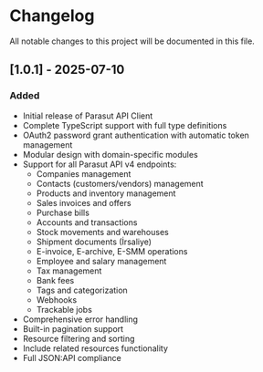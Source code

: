 # Changelog

All notable changes to this project will be documented in this file.

## [1.0.1] - 2025-07-10

### Added

- Initial release of Parasut API Client
- Complete TypeScript support with full type definitions
- OAuth2 password grant authentication with automatic token management
- Modular design with domain-specific modules
- Support for all Parasut API v4 endpoints:
  - Companies management
  - Contacts (customers/vendors) management
  - Products and inventory management
  - Sales invoices and offers
  - Purchase bills
  - Accounts and transactions
  - Stock movements and warehouses
  - Shipment documents (İrsaliye)
  - E-invoice, E-archive, E-SMM operations
  - Employee and salary management
  - Tax management
  - Bank fees
  - Tags and categorization
  - Webhooks
  - Trackable jobs
- Comprehensive error handling
- Built-in pagination support
- Resource filtering and sorting
- Include related resources functionality
- Full JSON:API compliance
